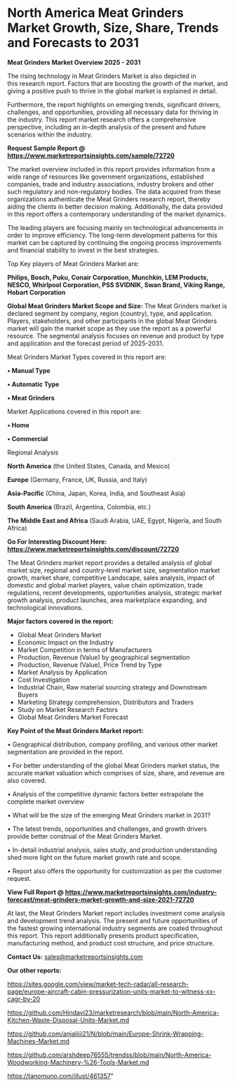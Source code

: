 # North America Meat Grinders Market Growth, Size, Share, Trends and Forecasts to 2031

<Strong> Meat Grinders Market Overview 2025 - 2031</strong>

The rising technology in Meat Grinders Market is also depicted in this research report. Factors that are boosting the growth of the market, and giving a positive push to thrive in the global market is explained in detail.

Furthermore, the report highlights on emerging trends, significant drivers, challenges, and opportunities, providing all necessary data for thriving in the industry. This report market research offers a comprehensive perspective, including an in-depth analysis of the present and future scenarios within the industry.

<strong>Request Sample Report @ <a href=https://www.marketreportsinsights.com/sample/72720>https://www.marketreportsinsights.com/sample/72720</a></strong>

The market overview included in this report provides information from a wide range of resources like government organizations, established companies, trade and industry associations, industry brokers and other such regulatory and non-regulatory bodies. The data acquired from these organizations authenticate the Meat Grinders research report, thereby aiding the clients in better decision making. Additionally, the data provided in this report offers a contemporary understanding of the market dynamics.

The leading players are focusing mainly on technological advancements in order to improve efficiency. The long-term development patterns for this market can be captured by continuing the ongoing process improvements and financial stability to invest in the best strategies.

Top Key players of Meat Grinders Market are:

<strong>Philips, Bosch, Puku, Conair Corporation, Munchkin, LEM Products, NESCO, Whirlpool Corporation, PSS SVIDNIK, Swan Brand, Viking Range, Hobart Corporation</strong>

<strong><b>Global Meat Grinders Market Scope and Size:</b></strong>
The Meat Grinders market is declared segment by company, region (country), type, and application. Players, stakeholders, and other participants in the global Meat Grinders market will gain the market scope as they use the report as a powerful resource. The segmental analysis focuses on revenue and product by type and application and the forecast period of 2025-2031.

Meat Grinders Market Types covered in this report are:

<strong>• Manual Type

• Automatic Type

• Meat Grinders</strong>

Market Applications covered in this report are:

<strong>• Home

• Commercial</strong> 

Regional Analysis

<strong>North America</strong> (the United States, Canada, and Mexico)

<strong>Europe</strong> (Germany, France, UK, Russia, and Italy)

<strong>Asia-Pacific</strong> (China, Japan, Korea, India, and Southeast Asia)

<strong>South America</strong> (Brazil, Argentina, Colombia, etc.)

<strong>The Middle East and Africa</strong> (Saudi Arabia, UAE, Egypt, Nigeria, and South Africa)

<strong>Go For Interesting Discount Here: <a href=https://www.marketreportsinsights.com/discount/72720>https://www.marketreportsinsights.com/discount/72720</a></strong>

The Meat Grinders market report provides a detailed analysis of global market size, regional and country-level market size, segmentation market growth, market share, competitive Landscape, sales analysis, impact of domestic and global market players, value chain optimization, trade regulations, recent developments, opportunities analysis, strategic market growth analysis, product launches, area marketplace expanding, and technological innovations.

<strong><b>Major factors covered in the report:</b></strong>
<ul>
  <li>Global Meat Grinders Market </li>
  <li>Economic Impact on the Industry</li>
  <li>Market Competition in terms of Manufacturers</li>
  <li>Production, Revenue (Value) by geographical segmentation</li>
  <li>Production, Revenue (Value), Price Trend by Type</li>
  <li>Market Analysis by Application</li>
  <li>Cost Investigation</li>
  <li>Industrial Chain, Raw material sourcing strategy and Downstream Buyers</li>
  <li>Marketing Strategy comprehension, Distributors and Traders</li>
  <li>Study on Market Research Factors</li>
  <li>Global Meat Grinders Market Forecast</li>
</ul>

<strong><b>Key Point of the Meat Grinders Market report:</b></strong>

• Geographical distribution, company profiling, and various other market segmentation are provided in the report.

• For better understanding of the global Meat Grinders market status, the accurate market valuation which comprises of size, share, and revenue are also covered.

• Analysis of the competitive dynamic factors better extrapolate the complete market overview

• What will be the size of the emerging Meat Grinders market in 2031?

• The latest trends, opportunities and challenges, and growth drivers provide better construal of the Meat Grinders Market.

• In-detail industrial analysis, sales study, and production understanding shed more light on the future market growth rate and scope.

• Report also offers the opportunity for customization as per the customer request.

<strong><b>View Full Report @ <a href=https://www.marketreportsinsights.com/industry-forecast/meat-grinders-market-growth-and-size-2021-72720>https://www.marketreportsinsights.com/industry-forecast/meat-grinders-market-growth-and-size-2021-72720</a></b></strong>


At last, the Meat Grinders Market report includes investment come analysis and development trend analysis. The present and future opportunities of the fastest growing international industry segments are coated throughout this report. This report additionally presents product specification, manufacturing method, and product cost structure, and price structure.

<strong>Contact Us:</strong>
sales@marketreportsinsights.com

<strong>Our other reports:</strong>

<a href=https://sites.google.com/view/market-tech-radar/all-research-page/europe-aircraft-cabin-pressurization-units-market-to-witness-xx-cagr-by-20>https://sites.google.com/view/market-tech-radar/all-research-page/europe-aircraft-cabin-pressurization-units-market-to-witness-xx-cagr-by-20</a>

<a href=https://github.com/Hindavi23/marketresearch/blob/main/North-America-Kitchen-Waste-Disposal-Units-Market.md>https://github.com/Hindavi23/marketresearch/blob/main/North-America-Kitchen-Waste-Disposal-Units-Market.md</a>

<a href=https://github.com/anjaliiii21/N/blob/main/Europe-Shrink-Wrapping-Machines-Market.md>https://github.com/anjaliiii21/N/blob/main/Europe-Shrink-Wrapping-Machines-Market.md</a>

<a href=https://github.com/arshdeep76555/trendss/blob/main/North-America-Woodworking-Machinery-%26-Tools-Market.md>https://github.com/arshdeep76555/trendss/blob/main/North-America-Woodworking-Machinery-%26-Tools-Market.md</a>

<a href=https://tanomuno.com/illust/461357>https://tanomuno.com/illust/461357</a>"
